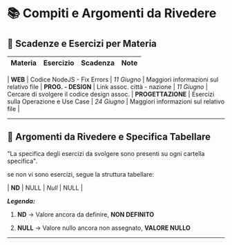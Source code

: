 # 📚 Compiti e Argomenti da Rivedere

## 📅 Scadenze e Esercizi per Materia

| Materia        | Esercizio                          | Scadenza             | Note                         |
|----------------|------------------------------------|----------------------|------------------------------| 

| **WEB**         | Codice NodeJS - Fix Errors                            | *11 Giugno*               | Maggiori informazioni sul relativo file 
| **PROG. - DESIGN**         | Link assoc. città - nazione                              | *11 Giugno*               | Cercare di svolgere il codice design assoc. 
| **PROGETTAZIONE**         | Esercizi sulla Operazione e Use Case                              | *24 Giugno*               | Maggiori informazioni sul relativo file |



---

## 🔁 Argomenti da Rivedere e Specifica Tabellare

"La specifica degli esercizi da svolgere sono presenti su ogni cartella specifica".

se non vi sono esercizi, segue la struttura tabellare:

| **ND**         | NULL                               | *Null*               | NULL                         |


***Legenda:***

1. **ND** -> Valore ancora da definire, **NON DEFINITO**

2. **NULL** -> Valore nullo ancora non assegnato, **VALORE NULLO**

---


